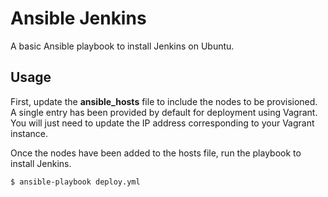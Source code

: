 # Ansible Jenkins

A basic Ansible playbook to install Jenkins on Ubuntu.

## Usage

First, update the **ansible_hosts** file to include the nodes to be provisioned. A single entry has been provided by default for deployment using Vagrant. You will just need to update the IP address corresponding to your Vagrant instance.

Once the nodes have been added to the hosts file, run the playbook to install Jenkins.

    $ ansible-playbook deploy.yml
